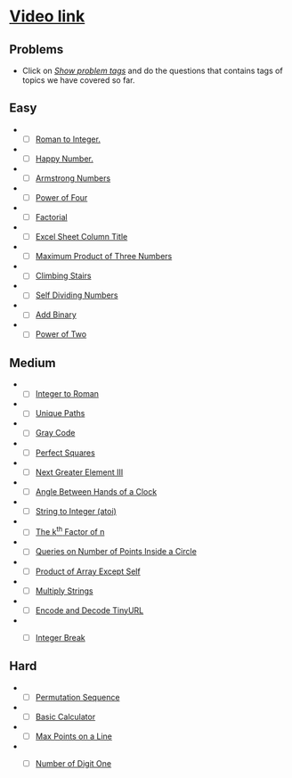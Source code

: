 # [Video link](https://youtu.be/lmSpZ0bjCyQ)

## Problems
- Click on [*Show problem tags*](https://leetcode.com/tag/math/) and do the questions that contains tags of topics we have covered so far.

## Easy
- - [ ] [Roman to Integer.](https://leetcode.com/problems/roman-to-integer/)
- - [ ] [Happy Number.](https://leetcode.com/problems/happy-number/)
- - [ ] [Armstrong Numbers ](https://practice.geeksforgeeks.org/problems/armstrong-numbers2727/1/?category[]=Mathematical&category[]=Mathematical&page=2&query=category[]Mathematicalpage2category[]Mathematical)
- - [ ] [Power of Four](https://leetcode.com/problems/power-of-four/)
- - [ ] [Factorial](https://practice.geeksforgeeks.org/problems/factorial5739/1/?category[]=Mathematical&category[]=Mathematical&page=3&query=category[]Mathematicalpage3category[]Mathematical)
- - [ ] [Excel Sheet Column Title](https://leetcode.com/problems/excel-sheet-column-title/)
- - [ ] [Maximum Product of Three Numbers](https://leetcode.com/problems/maximum-product-of-three-numbers/)
- - [ ] [Climbing Stairs](https://leetcode.com/problems/climbing-stairs/)
- - [ ] [Self Dividing Numbers](https://leetcode.com/problems/self-dividing-numbers/)
- - [ ] [Add Binary](https://leetcode.com/problems/add-binary/)
- - [ ] [Power of Two](https://leetcode.com/problems/power-of-two/)

## Medium
- - [ ] [Integer to Roman](https://leetcode.com/problems/integer-to-roman/)
- - [ ] [Unique Paths](https://leetcode.com/problems/unique-paths/)
- - [ ] [Gray Code](https://leetcode.com/problems/gray-code/)
- - [ ] [Perfect Squares](https://leetcode.com/problems/perfect-squares/)
- - [ ] [Next Greater Element III](https://leetcode.com/problems/next-greater-element-iii/)
- - [ ] [Angle Between Hands of a Clock](https://leetcode.com/problems/angle-between-hands-of-a-clock/)
- - [ ] [String to Integer (atoi)](https://leetcode.com/problems/string-to-integer-atoi/)
- - [ ] [The k<sup>th</sup> Factor of n](https://leetcode.com/problems/the-kth-factor-of-n/)
- - [ ] [Queries on Number of Points Inside a Circle](https://leetcode.com/problems/queries-on-number-of-points-inside-a-circle/)
- - [ ] [Product of Array Except Self](https://leetcode.com/problems/product-of-array-except-self/)
- - [ ] [Multiply Strings](https://leetcode.com/problems/multiply-strings/)
- - [ ] [Encode and Decode TinyURL](https://leetcode.com/problems/encode-and-decode-tinyurl/)
- - [ ] [Integer Break](https://leetcode.com/problems/integer-break/)


## Hard
- - [ ] [Permutation Sequence](https://leetcode.com/problems/permutation-sequence/)
- - [ ] [Basic Calculator](https://leetcode.com/problems/basic-calculator/)
- - [ ] [Max Points on a Line](https://leetcode.com/problems/max-points-on-a-line/)
- - [ ] [Number of Digit One](https://leetcode.com/problems/number-of-digit-one/)

